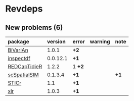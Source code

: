 # Revdeps

## New problems (6)

|package      |version  |error    |warning |note   |
|:------------|:--------|:--------|:-------|:------|
|[BiVariAn](problems.md#bivarian)|1.0.1    |__+2__   |        |       |
|[inspectdf](problems.md#inspectdf)|0.0.12.1 |__+1__   |        |       |
|[REDCapTidieR](problems.md#redcaptidier)|1.2.2    |1 __+2__ |        |       |
|[scSpatialSIM](problems.md#scspatialsim)|0.1.3.4  |__+1__   |        |__+1__ |
|[STICr](problems.md#sticr)|1.1      |__+1__   |        |       |
|[xlr](problems.md#xlr)|1.0.3    |__+1__   |        |       |

